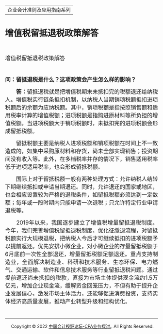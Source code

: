 ﻿<!DOCTYPE HTML PUBLIC "-//W3C//DTD HTML 4.0 Transitional//EN">
<HTML xmlns:o><HEAD><TITLE>增值税留抵退税政策解答</TITLE>
<META content="text/html; charset=gb2312" http-equiv=Content-Type>
<META name=GENERATOR content="MSHTML 11.00.10570.1001"><LINK rel=stylesheet 
href="_template.css"></HEAD>
<BODY>
<DIV id=nsbanner>
<DIV id=bannerrow1>
<TABLE class=bannerparthead>
  <TBODY>
  <TR id=hdr>
    <TD class=runninghead noWrap>企业会计准则及应用指南系列</TD></TR></TBODY></TABLE></DIV>
<DIV id=titlerow>
<H1 class=dtH1>增值税留抵退税政策解答</H1></DIV></DIV>
<DIV id=nstext><BR>
<P><FONT size=4>增值税留抵退税政策解答</FONT></P>
<P><FONT size=4></FONT>&nbsp;</P>
<P><STRONG><FONT size=4>问：留抵退税是什么？这项政策会产生怎么样的影响？<o:p 
style="FONT-SIZE: 12pt"></o:p>&nbsp;</FONT></STRONG></P>
<P align=justify><FONT 
size=4>　　<B>答：</B>留抵退税就是把增值税期末未抵扣完的税额退还给纳税人。增值税实行链条抵扣机制，以纳税人当期销项税额抵扣进项税额后的余额为应纳税额。其中，销项税额是指按照销售额和适用税率计算的增值税额；进项税额是指购进原材料等所负担的增值税额。当进项税额大于销项税额时，未抵扣完的进项税额会形成留抵税额。<o:p></o:p>&nbsp;</FONT></P>
<P align=justify><FONT 
size=4>　　留抵税额主要是纳税人进项税额和销项税额在时间上不一致造成的，如集中采购原材料和存货，尚未全部实现销售；投资期间没有收入等。此外，在多档税率并存的情况下，销售适用税率低于进项适用税率，也会形成留抵税额。<o:p></o:p>&nbsp;</FONT></P>
<P align=justify><FONT 
size=4>　　国际上对于留抵税额一般有两种处理方式：允许纳税人结转下期继续抵扣或申请当期退还。同时，允许退还的国家或地区，也会相应设置较为严格的退税条件，如留抵税额必须达到一定数额；每年或一段时期内只能申请一次退税；只允许特定行业申请退税等。<o:p></o:p>&nbsp;</FONT></P>
<P align=justify><FONT size=3><FONT 
size=4>　　2019年以来，我国逐步建立了增值税增量留抵退税制度。今年，我们完善增值税留抵退税制度，优化征缴退流程，对留抵税额实行大规模退税，把纳税人今后才可继续抵扣的进项税额予以提前返还。优先安排小微企业，对小微企业的存量留抵税额于6月底前一次性全部退还，增量留抵税额足额退还。重点支持制造业，全面解决制造业、科研和技术服务、生态环保、电力燃气、交通运输、软件和信息技术服务等行业留抵退税问题。通过提前返还尚未抵扣的税款，直接为市场主体提供现金流约1.5万亿元，增加企业现金流，缓解资金回笼压力，不但有助于提升企业发展信心，激发市场主体活力，还能够促进消费投资，支持实体经济高质量发展，推动产业转型升级和结构优化。<o:p></o:p></FONT>&nbsp;</FONT></P>
<P>&nbsp;</P>
<P>
<HR>

<P></P></DIV>
<DIV class=footer>
<P>&nbsp;&nbsp;&nbsp;&nbsp;&nbsp;Copyright &copy; 2022 <A 
href="https://bbs.esnai.com/thread-5354530-1-3.html" 
target=_blank>中国会计视野论坛-CPA业务探讨.</A>. All Rights Reserved. 
</P></DIV></BODY></HTML>
